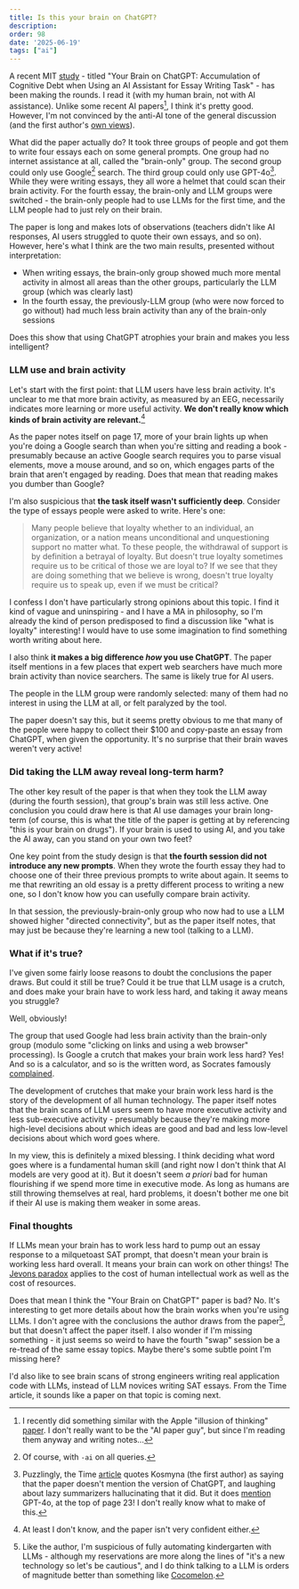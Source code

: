 ```yaml
---
title: Is this your brain on ChatGPT?
description: 
order: 98
date: '2025-06-19'
tags: ["ai"]
---
```


A recent MIT [study](https://arxiv.org/pdf/2506.08872) - titled "Your Brain on ChatGPT: Accumulation of Cognitive Debt when Using an AI Assistant for Essay Writing Task" - has been making the rounds. I read it (with my human brain, not with AI assistance). Unlike some recent AI papers[^1], I think it's pretty good. However, I'm not convinced by the anti-AI tone of the general discussion (and the first author's [own views](https://time.com/7295195/ai-chatgpt-google-learning-school/)).

What did the paper actually do? It took three groups of people and got them to write four essays each on some general prompts. One group had no internet assistance at all, called the "brain-only" group. The second group could only use Google[^2] search. The third group could only use GPT-4o[^3]. While they were writing essays, they all wore a helmet that could scan their brain activity. For the fourth essay, the brain-only and LLM groups were switched - the brain-only people had to use LLMs for the first time, and the LLM people had to just rely on their brain. 

The paper is long and makes lots of observations (teachers didn't like AI responses, AI users struggled to quote their own essays, and so on). However, here's what I think are the two main results, presented without interpretation:

* When writing essays, the brain-only group showed much more mental activity in almost all areas than the other groups, particularly the LLM group (which was clearly last)
* In the fourth essay, the previously-LLM group (who were now forced to go without) had much less brain activity than any of the brain-only sessions

Does this show that using ChatGPT atrophies your brain and makes you less intelligent?

### LLM use and brain activity

Let's start with the first point: that LLM users have less brain activity. It's unclear to me that more brain activity, as measured by an EEG, necessarily indicates more learning or more useful activity. **We don't really know which kinds of brain activity are relevant.**[^4]

As the paper notes itself on page 17, more of your brain lights up when you're doing a Google search than when you're sitting and reading a book - presumably because an active Google search requires you to parse visual elements, move a mouse around, and so on, which engages parts of the brain that aren't engaged by reading. Does that mean that reading makes you dumber than Google?

I'm also suspicious that **the task itself wasn't sufficiently deep**. Consider the type of essays people were asked to write. Here's one:

> Many people believe that loyalty whether to an individual, an organization, or a nation means unconditional and unquestioning support no matter what. To these people, the withdrawal of support is by definition a betrayal of loyalty. But doesn't true loyalty sometimes require us to be critical of those we are loyal to? If we see that they are doing something that we believe is wrong, doesn't true loyalty require us to speak up, even if we must be critical?

I confess I don't have particularly strong opinions about this topic. I find it kind of vague and uninspiring - and I have a MA in philosophy, so I'm already the kind of person predisposed to find a discussion like "what is loyalty" interesting! I would have to use some imagination to find something worth writing about here.

I also think **it makes a big difference _how_ you use ChatGPT**. The paper itself mentions in a few places that expert web searchers have much more brain activity than novice searchers. The same is likely true for AI users.

The people in the LLM group were randomly selected: many of them had no interest in using the LLM at all, or felt paralyzed by the tool.

The paper doesn't say this, but it seems pretty obvious to me that many of the people were happy to collect their $100 and copy-paste an essay from ChatGPT, when given the opportunity. It's no surprise that their brain waves weren't very active!

### Did taking the LLM away reveal long-term harm?

The other key result of the paper is that when they took the LLM away (during the fourth session), that group's brain was still less active. One conclusion you could draw here is that AI use damages your brain long-term (of course, this is what the title of the paper is getting at by referencing "this is your brain on drugs"). If your brain is used to using AI, and you take the AI away, can you stand on your own two feet?

One key point from the study design is that **the fourth session did not introduce any new prompts**. When they wrote the fourth essay they had to choose one of their three previous prompts to write about again. It seems to me that rewriting an old essay is a pretty different process to writing a new one, so I don't know how you can usefully compare brain activity.

In that session, the previously-brain-only group who now had to use a LLM showed higher "directed connectivity", but as the paper itself notes, that may just be because they're learning a new tool (talking to a LLM).

### What if it's true?

I've given some fairly loose reasons to doubt the conclusions the paper draws. But could it still be true? Could it be true that LLM usage is a crutch, and does make your brain have to work less hard, and taking it away means you struggle?

Well, obviously!

The group that used Google had less brain activity than the brain-only group (modulo some "clicking on links and using a web browser" processing). Is Google a crutch that makes your brain work less hard? Yes! And so is a calculator, and so is the written word, as Socrates famously [complained](https://newlearningonline.com/literacies/chapter-1/socrates-on-the-forgetfulness-that-comes-with-writing).

The development of crutches that make your brain work less hard is the story of the development of all human technology. The paper itself notes that the brain scans of LLM users seem to have more executive activity and less sub-executive activity - presumably because they're making more high-level decisions about which ideas are good and bad and less low-level decisions about which word goes where.

In my view, this is definitely a mixed blessing. I think deciding what word goes where is a fundamental human skill (and right now I don't think that AI models are very good at it). But it doesn't seem _a priori_ bad for human flourishing if we spend more time in executive mode. As long as humans are still throwing themselves at real, hard problems, it doesn't bother me one bit if their AI use is making them weaker in some areas.

### Final thoughts

If LLMs mean your brain has to work less hard to pump out an essay response to a milquetoast SAT prompt, that doesn't mean your brain is working less hard overall. It means your brain can work on other things! The [Jevons paradox](https://en.wikipedia.org/wiki/Jevons_paradox) applies to the cost of human intellectual work as well as the cost of resources.

Does that mean I think the "Your Brain on ChatGPT" paper is bad? No. It's interesting to get more details about how the brain works when you're using LLMs. I don't agree with the conclusions the author draws from the paper[^5], but that doesn't affect the paper itself. I also wonder if I'm missing something - it just seems so weird to have the fourth "swap" session be a re-tread of the same essay topics. Maybe there's some subtle point I'm missing here?

I'd also like to see brain scans of strong engineers writing real application code with LLMs, instead of LLM novices writing SAT essays. From the Time article, it sounds like a paper on that topic is coming next.

[^1]: I recently did something similar with the Apple "illusion of thinking" [paper](/illusion-of-thinking). I don't really want to be the "AI paper guy", but since I'm reading them anyway and writing notes...

[^2]: Of course, with `-ai` on all queries.

[^3]: Puzzlingly, the Time [article](https://time.com/7295195/ai-chatgpt-google-learning-school/) quotes Kosmyna (the first author) as saying that the paper doesn't mention the version of ChatGPT, and laughing about lazy summarizers hallucinating that it did. But it does [mention](https://arxiv.org/pdf/2506.08872) GPT-4o, at the top of page 23! I don't really know what to make of this.

[^4]: At least I don't know, and the paper isn't very confident either.

[^5]: Like the author, I'm suspicious of fully automating kindergarten with LLMs - although my reservations are more along the lines of "it's a new technology so let's be cautious", and I do think talking to a LLM is orders of magnitude better than something like [Cocomelon](https://en.wikipedia.org/wiki/Cocomelon). 